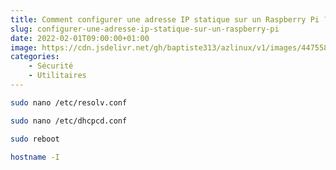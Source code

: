 ```yaml
---
title: Comment configurer une adresse IP statique sur un Raspberry Pi ?
slug: configurer-une-adresse-ip-statique-sur-un-raspberry-pi
date: 2022-02-01T09:00:00+01:00
image: https://cdn.jsdelivr.net/gh/baptiste313/azlinux/v1/images/4475588/raw.webp
categories:
    - Sécurité
    - Utilitaires
---
```


```bash
sudo nano /etc/resolv.conf
```

```bash
sudo nano /etc/dhcpcd.conf
```

```bash
sudo reboot
```

```bash
hostname -I
```